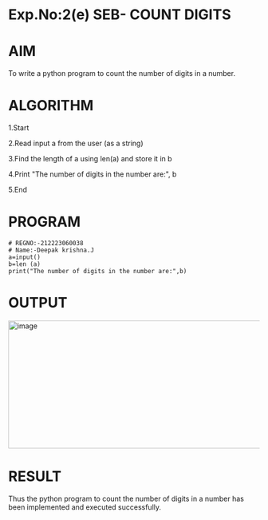 # Exp.No:2(e) SEB- COUNT DIGITS

# AIM
To write a python program to count the number of digits in a number.

# ALGORITHM
1.Start

2.Read input a from the user (as a string)

3.Find the length of a using len(a) and store it in b

4.Print "The number of digits in the number are:", b

5.End

# PROGRAM
```
# REGNO:-212223060038
# Name:-Deepak krishna.J
a=input()
b=len (a)
print("The number of digits in the number are:",b)
```
# OUTPUT
<img width="992" height="256" alt="image" src="https://github.com/user-attachments/assets/bfbc40c2-aaf0-4c56-b7a2-bb1c333608d7" />


# RESULT
Thus the python program to count the number of digits in a number has been implemented and executed successfully.
